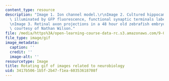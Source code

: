```yaml
---
content_type: resource
description: "Image 1. Ion channel model.\r\nImage 2. Cultured hippocampal neuron\
  \ illuminated by GFP fluorescence, functional synaptic terminals labeled with FM4-64.\r\
  \nImage 3. Retinal axon projections in a 48 hour old zebrafish embryo.\r\n(Images\
  \ courtesy of Nathan Wilson."
file: /media/https%3A/open-learning-course-data-rc.s3.amazonaws.com/9-013j-cell-and-molecular-neurobiology-spring-2008/3417b5061b5f2b47f1ea60353618708f_chp_9013.gif
file_type: image/gif
image_metadata:
  caption: ''
  credit: ''
  image-alt: ''
resourcetype: Image
title: Rotating gif of images related to neurobiology
uid: 3417b506-1b5f-2b47-f1ea-60353618708f
---
```

